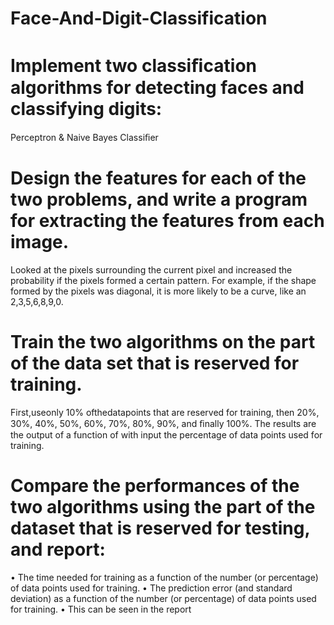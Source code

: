# Face-And-Digit-Classification
# Implement two classiﬁcation algorithms for detecting faces and classifying digits: 
Perceptron & Naive Bayes Classiﬁer 
# Design the features for each of the two problems, and write a program for extracting the features from each image.
Looked at the pixels surrounding the current pixel and increased the probability if the pixels formed a certain pattern.
For example, if the shape formed by the pixels was diagonal, it is more likely to be a curve, like an 2,3,5,6,8,9,0.
# Train the two algorithms on the part of the data set that is reserved for training. 
First,useonly 10% ofthedatapoints that are reserved for training, then 20%, 30%, 40%, 50%, 60%, 70%, 80%, 90%, and ﬁnally 100%. 
The results are the output of a function of with input the percentage of data points used for training. 
# Compare the performances of the two algorithms using the part of the dataset that is reserved for testing, and report:
• The time needed for training as a function of the number (or percentage) of data points used for training. 
• The prediction error (and standard deviation) as a function of the number (or percentage) of data points used for training. 
• This can be seen in the report
